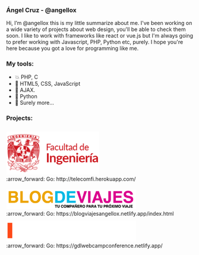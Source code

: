 ### Ángel Cruz - @angellox

Hi, I’m @angellox this is my little summarize about me. I've been working on a wide variety of projects about web design, you'll be able to check them soon. I like to work with frameworks like react or vue.js but I'm always going to prefer working with Javascript, PHP, Python etc, purely. I hope you're here because you got a love for programming like me.

### My tools:

  - 💥 PHP, C
  - 👅 HTML5, CSS, JavaScript 
  - :wave: AJAX.
  - 🐍 Python
  - 🌝 Surely more...
  
### Projects: 
  <div style="padding: 10px 0;">
    <img src="https://github.com/angellox/icons_readme/blob/main/ingenieria_logo.png" width="250" alt="project #1"> <br>
    :arrow_forward: Go: http://telecomfi.herokuapp.com/
  </div>
  
  <div style="padding: 10px 0;">
    <img src="https://github.com/angellox/icons_readme/blob/main/logo.png" width="350" alt="project #2"> <br>
    :arrow_forward: Go: https://blogviajesangellox.netlify.app/index.html
  </div>
  
  <div style=="padding: 10px 0;">
    <img src="https://github.com/angellox/icons_readme/blob/main/logo.svg" width="350" alt="project #3"> <br>
    :arrow_forward: Go: https://gdlwebcampconference.netlify.app/
  </div>

<!---
angellox/angellox is a ✨ special ✨ repository because its `README.md` (this file) appears on your GitHub profile.
You can click the Preview link to take a look at your changes.
--->

